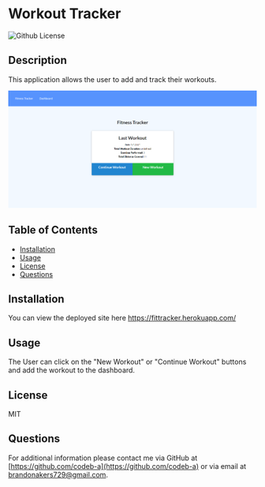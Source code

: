 # Workout Tracker

![Github License](https://img.shields.io/badge/License-MIT-yellow.svg)

## Description

This application allows the user to add and track their workouts.

![](images/workouttrackerpic1.png)

## Table of Contents

- [Installation](#Installation)
- [Usage](#Usage)
- [License](#License)
- [Questions](#Questions)

## Installation

You can view the deployed site here https://fittracker.herokuapp.com/

## Usage

The User can click on the "New Workout" or "Continue Workout" buttons and add the workout to the dashboard.

## License

MIT

## Questions

For additional information please contact me via GitHub at [https://github.com/codeb-a](https://github.com/codeb-a) or via email at [brandonakers729@gmail.com](mailto:brandonakers729@gmail.com?subject=[GitHub]%README%Generator).
